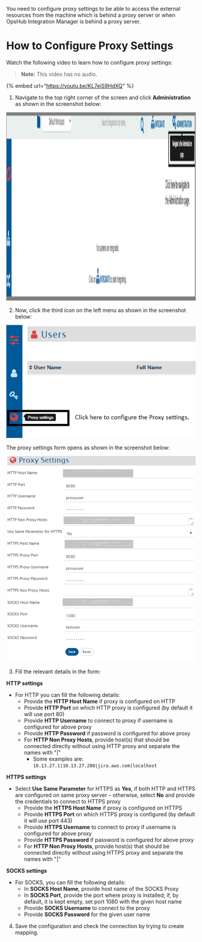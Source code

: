 You need to configure proxy settings to be able to access the external resources from the machine which is behind a proxy server or when OpsHub Integration Manager is behind a proxy server.

# How to Configure Proxy Settings

Watch the following video to learn how to configure proxy settings:

> **Note:** This video has no audio.

{% embed url="https://youtu.be/KL7eiS9HdXQ" %}

1. Navigate to the top right corner of the screen and click **Administration** as shown in the screenshot below:

<p align="center">
  <img src="../../assets/Proxy_Management_Image_1F1.png" width="1500"  height="500" />
</p>

2. Now, click the third icon on the left menu as shown in the screenshot below: 

<p align="center">
  <img src="../../assets/Proxy_Management_Image_3E1.png" width="600" />
</p>

The proxy settings form opens as shown in the screenshot below:

<p align="center">
  <img src="../../assets/Proxy_Management_Image_3C.png" width="800" />
</p>

3. Fill the relevant details in the form: 

**HTTP settings**
* For HTTP you can fill the following details:
  * Provide the **HTTP Host Name** if proxy is configured on HTTP
  * Provide **HTTP Port** on which HTTP proxy is configured (by default it will use port 80)
  * Provide **HTTP Username** to connect to proxy if username is configured for above proxy
  * Provide **HTTP Password** if password is configured for above proxy
  * For **HTTP Non Proxy Hosts**, provide host(s) that should be connected directly without using HTTP proxy and separate the names with "|"  
    * Some examples are: `10.13.27.1|10.13.27.200|jira.aws.com|localhost`

**HTTPS settings**
* Select **Use Same Parameter** for HTTPS as **Yes**, if both HTTP and HTTPS are configured on same proxy server – otherwise, select **No** and provide the credentials to connect to HTTPS proxy
  * Provide the **HTTPS Host Name** if proxy is configured on HTTPS
  * Provide **HTTPS Port** on which HTTPS proxy is configured (by default it will use port 443)
  * Provide **HTTPS Username** to connect to proxy if username is configured for above proxy
  * Provide **HTTPS Password** if password is configured for above proxy
  * For **HTTP Non Proxy Hosts**, provide host(s) that should be connected directly without using HTTPS proxy and separate the names with "|"

**SOCKS settings**
* For SOCKS, you can fill the following details:
  * In **SOCKS Host Name**, provide host name of the SOCKS Proxy
  * In **SOCKS Port**, provide the port where proxy is installed; if, by default, it is kept empty, set port 1080 with the given host name
  * Provide **SOCKS Username** to connect to the proxy
  * Provide **SOCKS Password** for the given user name

4. Save the configuration and check the connection by trying to create mapping.





